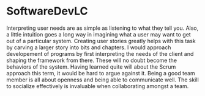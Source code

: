 # SoftwareDevLC
Interpreting user needs are as simple as listening to what they tell you. Also, a little intuition goes a long way in imagining what a user may want to get out of a particular system. Creating user stories greatly helps with this task by carving a larger story into bits and chapters. 
I would approach developement of programs by first interpreting the needs of the client and shaping the framework from there. These will no doubt become the behaviors of the system. Having learned quite will about the Scrum approach this term, it would be hard to argue against it. 
Being a good team member is all about openness and being able to communicate well. The skill to socialize effectively is invaluable when collaborating amongst a team.
